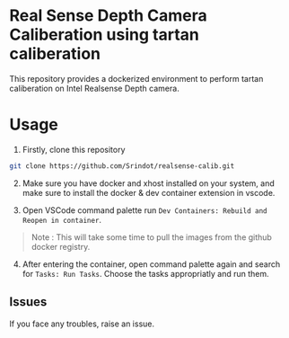 # Real Sense Depth Camera Caliberation using tartan caliberation
This repository provides a dockerized environment to perform tartan caliberation on Intel Realsense Depth camera.

# Usage 

1. Firstly, clone this repository 
```bash
git clone https://github.com/Srindot/realsense-calib.git
```
2. Make sure you have docker and xhost installed on your system, and make sure to install the docker & dev container extension in vscode.

3. Open VSCode command palette run `Dev Containers: Rebuild and Reopen in container`. 

> Note : This will take some time to pull the images from the github docker registry.

4. After entering the container, open command palette again and search for `Tasks: Run Tasks`.
Choose the tasks appropriatly and run them.


## Issues
If you face any troubles, raise an issue.